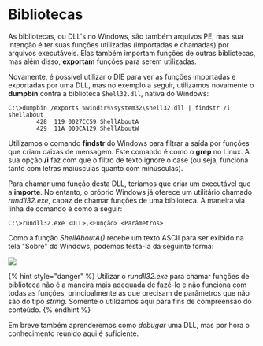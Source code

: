 # Bibliotecas

As bibliotecas, ou DLL's no Windows, são também arquivos PE, mas sua intenção é ter suas funções utilizadas \(importadas e chamadas\) por arquivos executáveis. Elas também importam funções de outras bibliotecas, mas além disso, **exportam** funções para serem utilizadas.

Novamente, é possível utilizar o DIE para ver as funções importadas e exportadas por uma DLL, mas no exemplo a seguir, utilizamos novamente o **dumpbin** contra a biblioteca `Shell32.dll`, nativa do Windows:

```text
C:\>dumpbin /exports %windir%\system32\shell32.dll | findstr /i shellabout
        428  119 0027CC59 ShellAboutA
        429  11A 000CA129 ShellAboutW
```

Utilizamos o comando **findstr** do Windows para filtrar a saída por funções que criam caixas de mensagem. Este comando é como o **grep** no Linux. A sua opção **/i** faz com que o filtro de texto ignore o case \(ou seja, funciona tanto com letras maiúsculas quanto com minúsculas\).

Para chamar uma função desta DLL, teríamos que criar um executável que a **importe**. No entanto, o próprio Windows já oferece um utilitário chamado _rundll32.exe_, capaz de chamar funções de uma biblioteca. A maneira via linha de comando é como a seguir:

```text
C:\>rundll32.exe <DLL>,<Função> <Parâmetros>
```

Como a função _ShellAboutA\(\)_ recebe um texto ASCII para ser exibido na tela "Sobre" do Windows, podemos testá-la da seguinte forma:

![](../.gitbook/assets/shellabouta.png)

{% hint style="danger" %}
Utilizar o _rundll32.exe_ para chamar funções de biblioteca não é a maneira mais adequada de fazê-lo e não funciona com todas as funções, principalmente as que precisam de parâmetros que não são do tipo _string_. Somente o utilizamos aqui para fins de compreensão do conteúdo.
{% endhint %}

Em breve também aprenderemos como _debugar_ uma DLL, mas por hora o conhecimento reunido aqui é suficiente.

